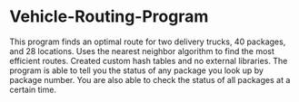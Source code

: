 # Vehicle-Routing-Program
This program finds an optimal route for two delivery trucks, 40 packages, and 28 locations. Uses the nearest neighbor algorithm to find the most efficient routes. Created custom hash tables and no external libraries. The program is able to tell you the status of any package you look up by package number. You are also able to check the status of all packages at a certain time.  
